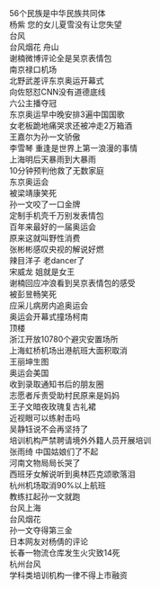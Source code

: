 56个民族是中华民族共同体  
杨紫 您的女儿夏雪没有让您失望  
台风  
台风烟花 舟山  
谢楠微博评论全是吴京表情包  
南京禄口机场  
北野武差评东京奥运开幕式  
向佐怒怼CNN没有道德底线  
六公主播夺冠  
东京奥运早中晚安排3遍中国国歌  
女老板跪地痛哭求还被冲走2万箱酒  
王嘉尔为孙一文骄傲  
李雪琴 重逢是世界上第一浪漫的事情  
上海明后天暴雨到大暴雨  
10分钟预判他救了无数家庭  
东京奥运会  
被梁靖康笑死  
孙一文咬了一口金牌  
定制手机壳千万别发表情包  
百年来最好的一届奥运会  
原来这就叫野性消费  
张彬彬感叹央视的解说好燃  
辣目洋子 老dancer了  
宋威龙 姐就是女王  
谢楠回应冲浪看到吴京表情包的感受  
被彭昱畅笑死  
应采儿病房内追奥运会  
奥运会开幕式撞场柯南  
顶楼  
浙江开放10780个避灾安置场所  
上海虹桥机场出港航班大面积取消  
王丽坤生图  
奥运会美国  
收到录取通知书后的朋友圈  
志愿者斥责受助村民原来是妈妈  
王子文暗夜玫瑰复古礼裙  
近视眼可以练射击吗  
吴静钰说不会再坚持了  
培训机构严禁聘请境外外籍人员开展培训  
张雨绮 中国姑娘们了不起  
河南文物局局长哭了  
西班牙女解说听到奥林匹克颂歌落泪  
杭州机场取消90%以上航班  
教练扛起孙一文就跑  
台风上海  
台风烟花  
孙一文夺得第三金  
日本网友对杨倩的评论  
长春一物流仓库发生火灾致14死  
杭州台风  
学科类培训机构一律不得上市融资  
